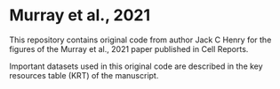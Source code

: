 # Murray et al., 2021
 
This repository contains original code from author Jack C Henry for the figures of the Murray et al., 2021 paper published in Cell Reports. 

Important datasets used in this original code are described in the key resources table (KRT) of the manuscript.
